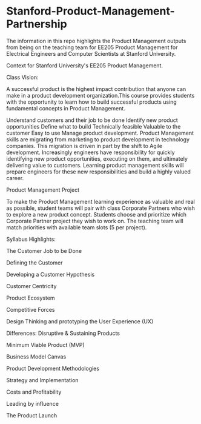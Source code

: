 # Stanford-Product-Management-Partnership
The information in this repo highlights the Product Management outputs from being on the teaching team for EE205 Product Management for Electrical Engineers and Computer Scientists at Stanford University. 

Context for Stanford University's EE205 Product Management.

Class Vision:

A successful product is the highest impact contribution that anyone can make in a product development organization.This course provides students with the opportunity to learn how to build successful products using fundamental concepts in Product Management.

Understand customers and their job to be done
Identify new product opportunities
Define what to build
Technically feasible 
Valuable to the customer
Easy to use
Manage product development.
Product Management skills are migrating from marketing to product development in technology companies. This migration is driven in part by the shift to Agile development. Increasingly engineers have responsibility for quickly identifying  new product opportunities, executing on them, and ultimately delivering value to customers. Learning product management skills will prepare engineers for these new  responsibilities and build a highly valued career. 

Product Management Project

 To make the Product Management learning experience as valuable and real as possible,  student  teams will pair with class Corporate Partners who wish to explore a new product concept. Students choose and prioritize  which Corporate Partner project they wish to work on. The teaching team will match priorities with available team slots (5 per project).

Syllabus Highlights:

The Customer Job to be Done

Defining the Customer

Developing a Customer Hypothesis

Customer Centricity

Product Ecosystem

Competitive Forces

Design Thinking and prototyping the User Experience (UX)

Differences: Disruptive & Sustaining Products

Minimum Viable Product (MVP)

Business Model Canvas

Product Development Methodologies

Strategy and Implementation

Costs and Profitability

Leading by influence

The Product Launch
